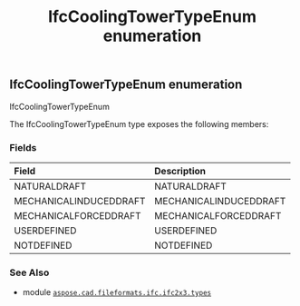 ﻿---
title: IfcCoolingTowerTypeEnum enumeration
second_title: Aspose.CAD for Python via .NET API References
description: 
type: docs
weight: 1960
url: /aspose.cad.fileformats.ifc.ifc2x3.types/ifccoolingtowertypeenum/
is_root: false
---

## IfcCoolingTowerTypeEnum enumeration

IfcCoolingTowerTypeEnum



The IfcCoolingTowerTypeEnum type exposes the following members:

### Fields
| Field | Description |
| :- | :- |
| NATURALDRAFT | NATURALDRAFT |
| MECHANICALINDUCEDDRAFT | MECHANICALINDUCEDDRAFT |
| MECHANICALFORCEDDRAFT | MECHANICALFORCEDDRAFT |
| USERDEFINED | USERDEFINED |
| NOTDEFINED | NOTDEFINED |



### See Also
* module [`aspose.cad.fileformats.ifc.ifc2x3.types`](..)

